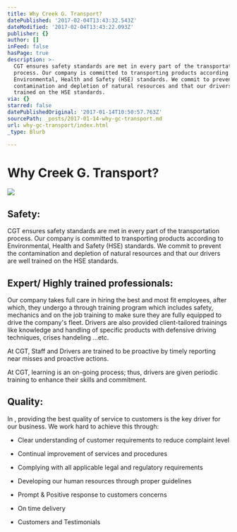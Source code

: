 ```yaml
---
title: Why Creek G. Transport?
datePublished: '2017-02-04T13:43:32.543Z'
dateModified: '2017-02-04T13:43:22.093Z'
publisher: {}
author: []
inFeed: false
hasPage: true
description: >-
  CGT ensures safety standards are met in every part of the transportation
  process. Our company is committed to transporting products according to
  Environmental, Health and Safety (HSE) standards. We commit to prevent the
  contamination and depletion of natural resources and that our drivers are well
  trained on the HSE standards.
via: {}
starred: false
datePublishedOriginal: '2017-01-14T10:50:57.763Z'
sourcePath: _posts/2017-01-14-why-gc-transport.md
url: why-gc-transport/index.html
_type: Blurb

---
```

# Why Creek G. Transport?
![](https://the-grid-user-content.s3-us-west-2.amazonaws.com/ab8302f1-b4f9-468c-855f-ca60d2a32c30.png)

## Safety:

CGT ensures safety standards are met in every part of the transportation process. Our company is committed to transporting products according to Environmental, Health and Safety (HSE) standards. We commit to prevent the contamination and depletion of natural resources and that our drivers are well trained on the HSE standards.

## Expert/ Highly trained professionals:

Our company takes full care in hiring the best and most fit employees, after which, they undergo a through training program which includes safety, mechanics and on the job training to make sure they are fully equipped to drive the company's fleet. Drivers are also provided client-tailored trainings like knowledge and handling of specific products with defensive driving techniques, crises handeling ...etc.

At CGT, Staff and Drivers are trained to be proactive by timely reporting near misses and proactive actions.

At CGT, learning is an on-going process; thus, drivers are given periodic training to enhance their skills and commitment.

## Quality:

In , providing the best quality of service to customers is the key driver for our business. We work hard to achieve this through:

- Clear understanding of customer requirements to reduce complaint level

- Continual improvement of services and procedures

- Complying with all applicable legal and regulatory requirements

- Developing our human resources through proper guidelines

- Prompt & Positive response to customers concerns

- On time delivery

- Customers and Testimonials